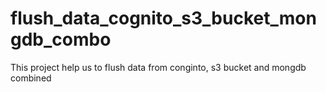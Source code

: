 # flush_data_cognito_s3_bucket_mongdb_combo
This project help us to flush data from conginto, s3 bucket and mongdb combined
